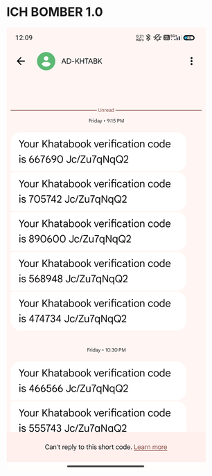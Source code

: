# ICH BOMBER 1.0
<a href="Screenshot_2024-12-22-00-09-45-869_com.google.android.apps.messaging.jpg">
  <img src="Screenshot_2024-12-22-00-09-45-869_com.google.android.apps.messaging.jpg" alt="Description of Image">
</a>

